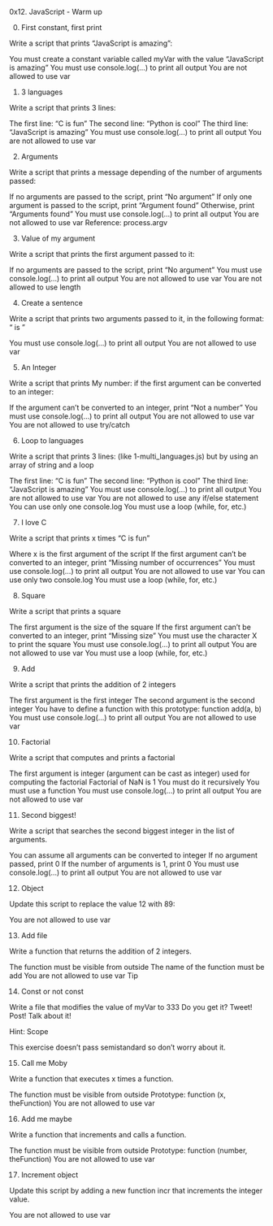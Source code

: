0x12. JavaScript - Warm up

0. First constant, first print

Write a script that prints “JavaScript is amazing”:

You must create a constant variable called myVar with the value “JavaScript is amazing”
You must use console.log(...) to print all output
You are not allowed to use var

1. 3 languages

Write a script that prints 3 lines:

The first line: “C is fun”
The second line: “Python is cool”
The third line: “JavaScript is amazing”
You must use console.log(...) to print all output
You are not allowed to use var

2. Arguments

Write a script that prints a message depending of the number of arguments passed:

If no arguments are passed to the script, print “No argument”
If only one argument is passed to the script, print “Argument found”
Otherwise, print “Arguments found”
You must use console.log(...) to print all output
You are not allowed to use var
Reference: process.argv

3. Value of my argument

Write a script that prints the first argument passed to it:

If no arguments are passed to the script, print “No argument”
You must use console.log(...) to print all output
You are not allowed to use var
You are not allowed to use length

4. Create a sentence

Write a script that prints two arguments passed to it, in the following format: “ is ”

You must use console.log(...) to print all output
You are not allowed to use var

5. An Integer

Write a script that prints My number: <first argument converted in integer> if the first argument can be converted to an integer:

If the argument can’t be converted to an integer, print “Not a number”
You must use console.log(...) to print all output
You are not allowed to use var
You are not allowed to use try/catch

6. Loop to languages

Write a script that prints 3 lines: (like 1-multi_languages.js) but by using an array of string and a loop

The first line: “C is fun”
The second line: “Python is cool”
The third line: “JavaScript is amazing”
You must use console.log(...) to print all output
You are not allowed to use var
You are not allowed to use any if/else statement
You can use only one console.log
You must use a loop (while, for, etc.)

7. I love C

Write a script that prints x times “C is fun”

Where x is the first argument of the script
If the first argument can’t be converted to an integer, print “Missing number of occurrences”
You must use console.log(...) to print all output
You are not allowed to use var
You can use only two console.log
You must use a loop (while, for, etc.)

8. Square

Write a script that prints a square

The first argument is the size of the square
If the first argument can’t be converted to an integer, print “Missing size”
You must use the character X to print the square
You must use console.log(...) to print all output
You are not allowed to use var
You must use a loop (while, for, etc.)

9. Add

Write a script that prints the addition of 2 integers

The first argument is the first integer
The second argument is the second integer
You have to define a function with this prototype: function add(a, b)
You must use console.log(...) to print all output
You are not allowed to use var

10. Factorial

Write a script that computes and prints a factorial

The first argument is integer (argument can be cast as integer) used for computing the factorial
Factorial of NaN is 1
You must do it recursively
You must use a function
You must use console.log(...) to print all output
You are not allowed to use var

11. Second biggest!

Write a script that searches the second biggest integer in the list of arguments.

You can assume all arguments can be converted to integer
If no argument passed, print 0
If the number of arguments is 1, print 0
You must use console.log(...) to print all output
You are not allowed to use var

12. Object

Update this script to replace the value 12 with 89:

You are not allowed to use var

13. Add file

Write a function that returns the addition of 2 integers.

The function must be visible from outside
The name of the function must be add
You are not allowed to use var
Tip

14. Const or not const

Write a file that modifies the value of myVar to 333
Do you get it? Tweet! Post! Talk about it!

Hint: Scope

This exercise doesn’t pass semistandard so don’t worry about it.

15. Call me Moby

Write a function that executes x times a function.

The function must be visible from outside
Prototype: function (x, theFunction)
You are not allowed to use var

16. Add me maybe

Write a function that increments and calls a function.

The function must be visible from outside
Prototype: function (number, theFunction)
You are not allowed to use var

17. Increment object

Update this script by adding a new function incr that increments the integer value.

You are not allowed to use var

